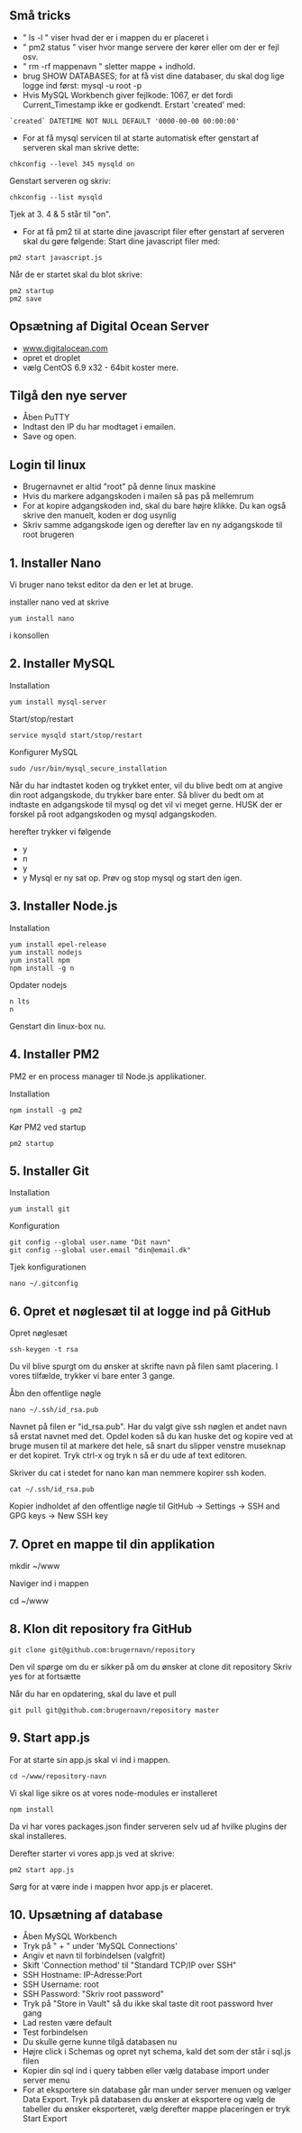 ## Små tricks
* " ls -l " viser hvad der er i mappen du er placeret i
* " pm2 status " viser hvor mange servere der kører eller om der er fejl osv.
* " rm -rf mappenavn " sletter mappe + indhold.
* brug SHOW DATABASES; for at få vist dine databaser, du skal dog lige logge ind først: mysql -u root -p
* Hvis MySQL Workbench giver fejlkode: 1067, er det fordi Current_Timestamp ikke er godkendt.
Erstart 'created' med:
```
`created` DATETIME NOT NULL DEFAULT '0000-00-00 00:00:00'
```
* For at få mysql servicen til at starte automatisk efter genstart af serveren skal man skrive dette:
```
chkconfig --level 345 mysqld on
```
Genstart serveren og skriv:
```
chkconfig --list mysqld
```
Tjek at 3. 4 & 5 står til "on".
* For at få pm2 til at starte dine javascript filer efter genstart af serveren skal du gøre følgende:
Start dine javascript filer med:
```
pm2 start javascript.js
```
Når de er startet skal du blot skrive:
```
pm2 startup
pm2 save
```

## Opsætning af Digital Ocean Server
* www.digitalocean.com
* opret et droplet
* vælg CentOS 6.9 x32  - 64bit koster mere.

## Tilgå den nye server
* Åben PuTTY
* Indtast den IP du har modtaget i emailen.
* Save og open.

## Login til linux
* Brugernavnet er altid "root" på denne linux maskine
* Hvis du markere adgangskoden i mailen så pas på mellemrum
* For at kopire adgangskoden ind, skal du bare højre klikke. Du kan også skrive den manuelt, koden er dog usynlig
* Skriv samme adgangskode igen og derefter lav en ny adgangskode til root brugeren

## 1. Installer Nano
Vi bruger nano tekst editor da den er let at bruge.

installer nano ved at skrive 
```
yum install nano
```
i konsollen


## 2. Installer MySQL
Installation
```
yum install mysql-server
```

Start/stop/restart
```
service mysqld start/stop/restart
```

Konfigurer MySQL
```
sudo /usr/bin/mysql_secure_installation
```
Når du har indtastet koden og trykket enter, vil du blive bedt om at angive din root adgangskode, du trykker bare enter.
Så bliver du bedt om at indtaste en adgangskode til mysql og det vil vi meget gerne. HUSK der er forskel på root adgangskoden og mysql adgangskoden.

herefter trykker vi følgende
* y
* n
* y
* y
Mysql er ny sat op.
Prøv og stop mysql og start den igen.


## 3. Installer Node.js

Installation
```
yum install epel-release
yum install nodejs
yum install npm
npm install -g n
```

Opdater nodejs
```
n lts
n
```

Genstart din linux-box nu.

## 4. Installer PM2

PM2 er en process manager til Node.js applikationer.

Installation
```
npm install -g pm2
```

Kør PM2 ved startup
```
pm2 startup
```

## 5. Installer Git

Installation
```
yum install git
```

Konfiguration
```
git config --global user.name "Dit navn"
git config --global user.email "din@email.dk"
```

Tjek konfigurationen
```
nano ~/.gitconfig
```

## 6. Opret et nøglesæt til at logge ind på GitHub

Opret nøglesæt
```
ssh-keygen -t rsa
```
Du vil blive spurgt om du ønsker at skrifte navn på filen samt placering.
I vores tilfælde, trykker vi bare enter 3 gange.

Åbn den offentlige nøgle
```
nano ~/.ssh/id_rsa.pub
```
Navnet på filen er "id_rsa.pub".
Har du valgt give ssh nøglen et andet navn så erstat navnet med det.
Opdel koden så du kan huske det og kopire ved at bruge musen til at markere det hele, så snart du slipper venstre museknap er det kopiret.
Tryk ctrl-x og tryk n så er du ude af text editoren.

Skriver du cat i stedet for nano kan man nemmere kopirer ssh koden.
```
cat ~/.ssh/id_rsa.pub
```

Kopier indholdet af den offentlige nøgle til GitHub -> Settings -> SSH and GPG keys -> New SSH key

## 7. Opret en mappe til din applikation

mkdir ~/www

Naviger ind i mappen

cd ~/www

## 8. Klon dit repository fra GitHub
```
git clone git@github.com:brugernavn/repository
```
Den vil spørge om du er sikker på om du ønsker at clone dit repository
Skriv yes for at fortsætte

Når du har en opdatering, skal du lave et pull
```
git pull git@github.com:brugernavn/repository master
```

## 9. Start app.js
For at starte sin app.js skal vi ind i mappen.
```
cd ~/www/repository-navn
```

Vi skal lige sikre os at vores node-modules er installeret
```
npm install
```
Da vi har vores packages.json finder serveren selv ud af hvilke plugins der skal installeres.

Derefter starter vi vores app.js ved at skrive:
```
pm2 start app.js
```
Sørg for at være inde i mappen hvor app.js er placeret.

## 10. Upsætning af database
* Åben MySQL Workbench
* Tryk på " + " under 'MySQL Connections'
* Angiv et navn til forbindelsen (valgfrit)
* Skift 'Connection method' til "Standard TCP/IP over SSH"
* SSH Hostname: IP-Adresse:Port
* SSH Username: root
* SSH Password: "Skriv root password"
* Tryk på "Store in Vault" så du ikke skal taste dit root password hver gang
* Lad resten være default
* Test forbindelsen
* Du skulle gerne kunne tilgå databasen nu
* Højre click i Schemas og opret nyt schema, kald det som der står i sql.js filen
* Kopier din sql ind i query tabben eller vælg database import under server menu
* For at eksportere sin database går man under server menuen og vælger Data Export. Tryk på databasen du ønsker at eksportere og vælg de tabeller du ønsker eksporteret, vælg derefter mappe placeringen er tryk Start Export
